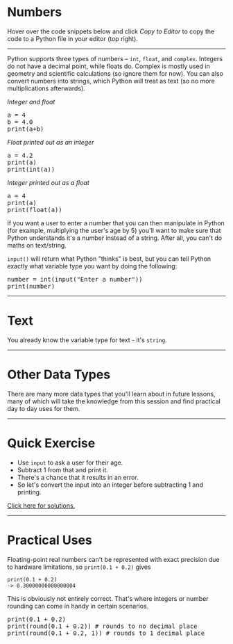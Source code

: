 # Numbers
Hover over the code snippets below and click *Copy to Editor* to copy the code to a Python file in your editor (top right).

<hr>

Python supports three types of numbers – `int`, `float`, and `complex`. Integers do not have a decimal point, while floats do. Complex is mostly used in geometry and scientific calculations (so ignore them for now). You can also convert numbers into strings, which Python will treat as text (so no more multiplications afterwards).

*Integer and float*
<pre class="file" data-filename="week1.py" data-target="replace">
a = 4
b = 4.0
print(a+b)
</pre>

*Float printed out as an integer*
<pre class="file" data-filename="week1.py" data-target="replace">
a = 4.2
print(a)
print(int(a))
</pre>

*Integer printed out as a float*
<pre class="file" data-filename="week1.py" data-target="replace">
a = 4
print(a)
print(float(a))
</pre>


If you want a user to enter a number that you can then manipulate in Python (for example, multiplying the user's age by 5) you'll want to make sure that Python understands it's a number instead of a string. After all, you can't do maths on text/string.

`input()` will return what Python "thinks" is best, but you can tell Python exactly what variable type you want by doing the following:

<pre class="file" data-filename="week1.py" data-target="replace">
number = int(input("Enter a number"))
print(number)
</pre>

<hr>

# Text
You already know the variable type for text - it's `string`.

<hr>

# Other Data Types
There are many more data types that you'll learn about in future lessons, many of which will take the knowledge from this session and find practical day to day uses for them.

<hr>

# Quick Exercise
- Use `input` to ask a user for their age.
- Subtract 1 from that and print it.
- There's a chance that it results in an error.
- So let's convert the input into an integer before subtracting 1 and printing.

[Click here for solutions.](https://gitlabce.tools.aws.vodafone.com/vodafonecodingclub/Crash-Course/-/blob/master/Python%20Solutions/Week%201.md)

<hr>

# Practical Uses
Floating-point real numbers can't be represented with exact precision due to hardware limitations, so `print(0.1 + 0.2)` gives 
```
print(0.1 + 0.2)
-> 0.30000000000000004
```
This is obviously not entirely correct. That's where integers or number rounding can come in handy in certain scenarios.
<pre class="file" data-filename="week1.py" data-target="replace">
print(0.1 + 0.2)
print(round(0.1 + 0.2)) # rounds to no decimal place
print(round(0.1 + 0.2, 1)) # rounds to 1 decimal place
</pre>
